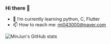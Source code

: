 ### Hi there 👋

- 🌱 I’m currently learning python, C, Flutter
- 📫 How to reach me: mj043000@naver.com

![MinJun's GitHub stats](https://github-readme-stats.vercel.app/api?username=mj043000@naver.com&show_icons=true&theme=radical)
